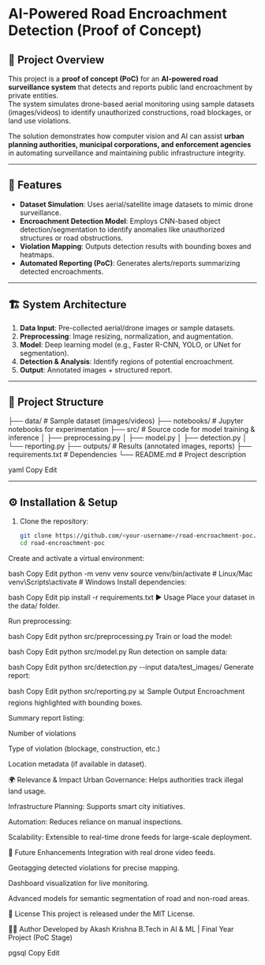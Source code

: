 # AI-Powered Road Encroachment Detection (Proof of Concept)

## 📌 Project Overview
This project is a **proof of concept (PoC)** for an **AI-powered road surveillance system** that detects and reports public land encroachment by private entities.  
The system simulates drone-based aerial monitoring using sample datasets (images/videos) to identify unauthorized constructions, road blockages, or land use violations.

The solution demonstrates how computer vision and AI can assist **urban planning authorities, municipal corporations, and enforcement agencies** in automating surveillance and maintaining public infrastructure integrity.

---

## 🚀 Features
- **Dataset Simulation**: Uses aerial/satellite image datasets to mimic drone surveillance.
- **Encroachment Detection Model**: Employs CNN-based object detection/segmentation to identify anomalies like unauthorized structures or road obstructions.
- **Violation Mapping**: Outputs detection results with bounding boxes and heatmaps.
- **Automated Reporting (PoC)**: Generates alerts/reports summarizing detected encroachments.

---

## 🏗️ System Architecture
1. **Data Input**: Pre-collected aerial/drone images or sample datasets.
2. **Preprocessing**: Image resizing, normalization, and augmentation.
3. **Model**: Deep learning model (e.g., Faster R-CNN, YOLO, or UNet for segmentation).
4. **Detection & Analysis**: Identify regions of potential encroachment.
5. **Output**: Annotated images + structured report.

---

## 📂 Project Structure
├── data/ # Sample dataset (images/videos)
├── notebooks/ # Jupyter notebooks for experimentation
├── src/ # Source code for model training & inference
│ ├── preprocessing.py
│ ├── model.py
│ ├── detection.py
│ └── reporting.py
├── outputs/ # Results (annotated images, reports)
├── requirements.txt # Dependencies
└── README.md # Project description

yaml
Copy
Edit

---

## ⚙️ Installation & Setup
1. Clone the repository:
   ```bash
   git clone https://github.com/<your-username>/road-encroachment-poc.git
   cd road-encroachment-poc
Create and activate a virtual environment:

bash
Copy
Edit
python -m venv venv
source venv/bin/activate    # Linux/Mac
venv\Scripts\activate       # Windows
Install dependencies:

bash
Copy
Edit
pip install -r requirements.txt
▶️ Usage
Place your dataset in the data/ folder.

Run preprocessing:

bash
Copy
Edit
python src/preprocessing.py
Train or load the model:

bash
Copy
Edit
python src/model.py
Run detection on sample data:

bash
Copy
Edit
python src/detection.py --input data/test_images/
Generate report:

bash
Copy
Edit
python src/reporting.py
📊 Sample Output
Encroachment regions highlighted with bounding boxes.

Summary report listing:

Number of violations

Type of violation (blockage, construction, etc.)

Location metadata (if available in dataset).

🌍 Relevance & Impact
Urban Governance: Helps authorities track illegal land usage.

Infrastructure Planning: Supports smart city initiatives.

Automation: Reduces reliance on manual inspections.

Scalability: Extensible to real-time drone feeds for large-scale deployment.

🔮 Future Enhancements
Integration with real drone video feeds.

Geotagging detected violations for precise mapping.

Dashboard visualization for live monitoring.

Advanced models for semantic segmentation of road and non-road areas.

📜 License
This project is released under the MIT License.

👨‍💻 Author
Developed by Akash Krishna
B.Tech in AI & ML | Final Year Project (PoC Stage)

pgsql
Copy
Edit

